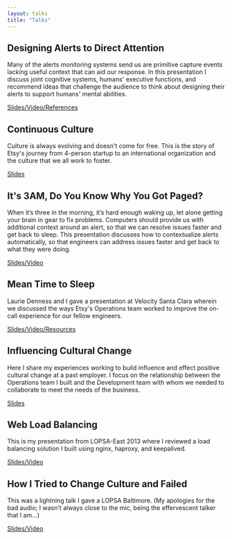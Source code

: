 ```yaml
---
layout: talks
title: "Talks"
---
```


## Designing Alerts to Direct Attention

Many of the alerts monitoring systems send us are primitive capture events
lacking useful context that can aid our response. In this presentation I
discuss joint cognitive systems, humans' executive functions, and recommend
ideas that challenge the audience to think about designing their alerts to
support humans' mental abilities.

[Slides/Video/References](/talks/designing-alerts-direct-attention)

## Continuous Culture

Culture is always evolving and doesn't come for free. This is the story of
Etsy's journey from 4-person startup to an international organization and the
culture that we all work to foster.

[Slides](/talks/continuous-culture/)

## It's 3AM, Do You Know Why You Got Paged?

When it’s three in the morning, it’s hard enough waking up, let alone getting
your brain in gear to fix problems. Computers should provide us with additional
context around an alert, so that we can resolve issues faster and get back to
sleep. This presentation discusses how to contextualize alerts automatically,
so that engineers can address issues faster and get back to what they were
doing.

[Slides/Video](/talks/3am-why-you-got-paged/)

## Mean Time to Sleep

Laurie Denness and I gave a presentation at Velocity Santa Clara wherein we
discussed the ways Etsy's Operations team worked to improve the on-call
experience for our fellow engineers.

[Slides/Video/Resources](/talks/mtts/)

## Influencing Cultural Change

Here I share my experiences working to build influence and effect positive
cultural change at a past employer. I focus on the relationship between the
Operations team I built and the Development team with whom we needed to
collaborate to meet the needs of the business.

[Slides](/talks/influencing-cultural-change/)

## Web Load Balancing

This is my presentation from LOPSA-East 2013 where I reviewed a load balancing
solution I built using nginx, haproxy, and keepalived.

[Slides/Video](/talks/web-load-balancing/)

## How I Tried to Change Culture and Failed

This was a lightning talk I gave a LOPSA Baltimore. (My apologies for the bad
audio; I wasn't always close to the mic, being the effervescent talker
that I am...)

[Slides/Video](/talks/influencing-cultural-change/)
